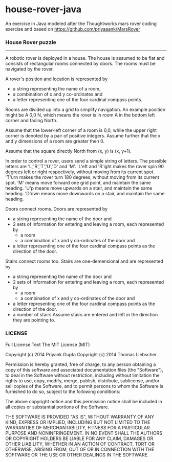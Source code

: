 # house-rover-java
An exercise in Java modeled after the Thoughtworks mars rover coding exercise
and based on https://github.com/priyaaank/MarsRover

### House Rover puzzle
--------------------

A robotic rover is deployed in a house. The house is assumed to be flat and
consists of rectangular rooms connected by doors.
The rooms must be navigated by the rover.

A rover's position and location is represented by
* a string representing the name of a room,
* a combination of x and y co-ordinates and
* a letter representing one of the four cardinal compass points.

Rooms are divided up into a grid to simplify navigation.
An example position might be A 0,0 N, which means the rover is in room A in
the bottom left corner and facing North.

Assume that the lower-left corner of a room is 0,0, while the upper right corner is denoted by a pair of positive integers.
Assume further that the x and y dimensions of a room are greater then 0.

Assume that the square directly North from (x, y) is (x, y+1).

In order to control a rover, users send a simple string of letters.
The possible letters are 'L','R','T','U','D' and 'M'.
'L'eft and 'R'ight makes the rover spin 90 degrees left or right respectively,
without moving from its current spot.
'T'urn makes the rover turn 180 degrees, without moving from its current spot.
'M' means move forward one grid point, and maintain the same heading.
'U'p means move upwards on a stair, and maintain the same heading.
'D'own means move downwards on a stair, and maintain the same heading.

Doors connect rooms. Doors are represented by
* a string representing the name of the door and
* 2 sets of information for entering and leaving a room, each represented by
    * a room
    * a combination of x and y co-ordinates of the door and
* a letter representing one of the four cardinal compass points as the direction of the door.

Stairs connect rooms too. Stairs are one-demensional and are represented by
* a string representing the name of the door and
* 2 sets of information for entering and leaving a room, each represented by
    * a room
    * a combination of x and y co-ordinates of the door and
* a letter representing one of the four cardinal compass points as the direction of the door.
* a number of stairs
Assume stairs are entered and left in the direction they are pointing to.

### LICENSE

Full License Text
The MIT License (MIT)

Copyright (c) 2014 Priyank Gupta
Copyright (c) 2014 Thomas Liebscher

Permission is hereby granted, free of charge, to any person obtaining a
copy of this software and associated documentation files (the
"Software"), to deal in the Software without restriction, including
without limitation the rights to use, copy, modify, merge, publish,
distribute, sublicense, and/or sell copies of the Software, and to
permit persons to whom the Software is furnished to do so, subject to
the following conditions:

The above copyright notice and this permission notice shall be included
in all copies or substantial portions of the Software.

THE SOFTWARE IS PROVIDED "AS IS", WITHOUT WARRANTY OF ANY KIND, EXPRESS
OR IMPLIED, INCLUDING BUT NOT LIMITED TO THE WARRANTIES OF
MERCHANTABILITY, FITNESS FOR A PARTICULAR PURPOSE AND NONINFRINGEMENT.
IN NO EVENT SHALL THE AUTHORS OR COPYRIGHT HOLDERS BE LIABLE FOR ANY
CLAIM, DAMAGES OR OTHER LIABILITY, WHETHER IN AN ACTION OF CONTRACT,
TORT OR OTHERWISE, ARISING FROM, OUT OF OR IN CONNECTION WITH THE
SOFTWARE OR THE USE OR OTHER DEALINGS IN THE SOFTWARE.